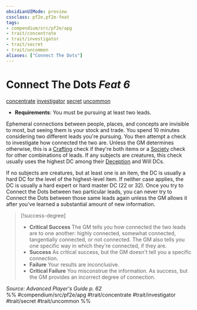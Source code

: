 ```yaml
---
obsidianUIMode: preview
cssclass: pf2e,pf2e-feat
tags:
- compendium/src/pf2e/apg
- trait/concentrate
- trait/investigator
- trait/secret
- trait/uncommon
aliases: ["Connect The Dots"]
---
```

# Connect The Dots  *Feat 6*  
[concentrate](/rules/traits/concentrate.md)  [investigator](/rules/traits/investigator-apg.md)  [secret](/rules/traits/secret.md)  [uncommon](/rules/traits/uncommon.md)  

- **Requirements**: You must be pursuing at least two leads.

Ephemeral connections between people, places, and concepts are invisible to most, but seeing them is your stock and trade. You spend 10 minutes considering two different leads you're pursuing. You then attempt a check to investigate how connected the two are. Unless the GM determines otherwise, this is a [Crafting](/compendium/skills.md#Crafting) check if they're both items or a [Society](/compendium/skills.md#Society) check for other combinations of leads. If any subjects are creatures, this check usually uses the highest DC among their [Deception](/compendium/skills.md#Deception) and Will DCs.

If no subjects are creatures, but at least one is an item, the DC is usually a hard DC for the level of the highest-level item. If neither case applies, the DC is usually a hard expert or hard master DC (22 or 32). Once you try to Connect the Dots between two particular leads, you can never try to Connect the Dots between those same leads again unless the GM allows it after you've learned a substantial amount of new information.

> [!success-degree] 
> - **Critical Success** The GM tells you how connected the two leads are to one another: highly connected, somewhat connected, tangentially connected, or not connected. The GM also tells you one specific way in which they're connected, if they are.
> - **Success** As critical success, but the GM doesn't tell you a specific connection.
> - **Failure** Your results are inconclusive.
> - **Critical Failure** You misconstrue the information. As success, but the GM provides an incorrect degree of connection.

*Source: Advanced Player's Guide p. 62*  
%% #compendium/src/pf2e/apg #trait/concentrate #trait/investigator #trait/secret #trait/uncommon %%